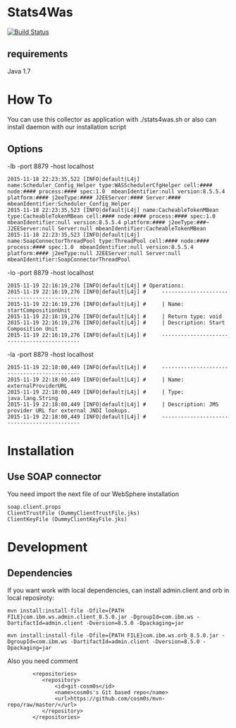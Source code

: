 Stats4Was
=========
[![Build Status](https://travis-ci.org/cosm0s/stats4was.png)](https://travis-ci.org/cosm0s/stats4was)

requirements
------------
Java 1.7

How To
============

You can use this collector as application with ./stats4was.sh or also can install daemon with our installation script

Options
-------

-lb -port 8879 -host localhost
```
2015-11-18 22:23:35,522 [INFO|default|L4j] name:Scheduler_Config_Helper type:WASSchedulerCfgHelper cell:#### node:#### process:#### spec:1.0  mbeanIdentifier:null version:8.5.5.4 platform:#### j2eeType:#### J2EEServer:#### Server:#### mbeanIdentifier:Scheduler_Config_Helper
2015-11-18 22:23:35,523 [INFO|default|L4j] name:CacheableTokenMBean type:CacheableTokenMBean cell:#### node:#### process:#### spec:1.0  mbeanIdentifier:null version:8.5.5.4 platform:#### j2eeType:###~ J2EEServer:null Server:null mbeanIdentifier:CacheableTokenMBean
2015-11-18 22:23:35,523 [INFO|default|L4j] name:SoapConnectorThreadPool type:ThreadPool cell:#### node:#### process:#### spec:1.0  mbeanIdentifier:null version:8.5.5.4 platform:#### j2eeType:null J2EEServer:null Server:null mbeanIdentifier:SoapConnectorThreadPool
```
-lo -port 8879 -host localhost
```
2015-11-19 22:16:19,276 [INFO|default|L4j] # Operations:
2015-11-19 22:16:19,276 [INFO|default|L4j] # 	 --------------------------------------------
2015-11-19 22:16:19,276 [INFO|default|L4j] # 	 | Name: startCompositionUnit
2015-11-19 22:16:19,276 [INFO|default|L4j] # 	 | Return type: void
2015-11-19 22:16:19,276 [INFO|default|L4j] # 	 | Description: Start Composition Unit
2015-11-19 22:16:19,276 [INFO|default|L4j] # 	 --------------------------------------------

```
-la -port 8879 -host localhost
```
2015-11-19 22:18:00,449 [INFO|default|L4j] # 	 --------------------------------------------
2015-11-19 22:18:00,449 [INFO|default|L4j] # 	 | Name: externalProviderURL
2015-11-19 22:18:00,449 [INFO|default|L4j] # 	 | Type: java.lang.String
2015-11-19 22:18:00,449 [INFO|default|L4j] # 	 | Description: JMS provider URL for external JNDI lookups.
2015-11-19 22:18:00,449 [INFO|default|L4j] # 	 --------------------------------------------
```

Installation
============

Use SOAP connector
------------------
You need import the next file of our WebSphere installation

```
soap.client.props
ClientTrustFile (DummyClientTrustFile.jks)
ClientKeyFile (DummyClientKeyFile.jks)
```

Development
===========

Dependencies
------------
If you want work with local dependencies, can install admin.client and orb in local reposiroty:
```
mvn install:install-file -Dfile={PATH FILE}com.ibm.ws.admin.client_8.5.0.jar -DgroupId=com.ibm.ws -DartifactId=admin.client -Dversion=8.5.0 -Dpackaging=jar

mvn install:install-file -Dfile={PATH FILE}com.ibm.ws.orb_8.5.0.jar -DgroupId=com.ibm.ws -DartifactId=admin.client -Dversion=8.5.0 -Dpackaging=jar
```
Also you need comment
```
        <repositories>
           <repository>
               <id>git-cosm0s</id>
               <name>cosm0s's Git based repo</name>
               <url>https://github.com/cosm0s/mvn-repo/raw/master/</url>
           </repository>
        </repositories>
```

